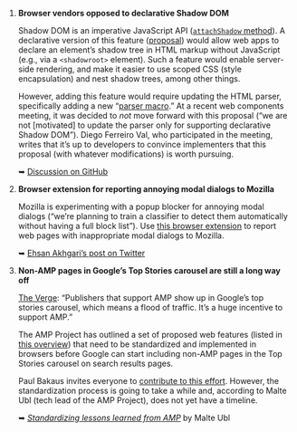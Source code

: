 1. **Browser vendors opposed to declarative Shadow DOM**

   Shadow DOM is an imperative JavaScript API ([`attachShadow` method](https://developer.mozilla.org/en-US/docs/Web/API/Element/attachShadow)). A declarative version of this feature ([proposal](https://github.com/w3c/webcomponents/blob/gh-pages/proposals/Declarative-Shadow-DOM.md)) would allow web apps to declare an element’s shadow tree in HTML markup without JavaScript (e.g., via a `<shadowroot>` element). Such a feature would enable server-side rendering, and make it easier to use scoped CSS (style encapsulation) and nest shadow trees, among other things.

   However, adding this feature would require updating the HTML parser, specifically adding a new “[parser macro](https://github.com/whatwg/dom/issues/510#issuecomment-370980398).” At a recent web components meeting, it was decided to *not* move forward with this proposal (“we are not [motivated] to update the parser only for supporting declarative Shadow DOM”). Diego Ferreiro Val, who participated in the meeting, writes that it’s up to developers to convince implementers that this proposal (with whatever modifications) is worth pursuing.

   ➥ [Discussion on GitHub](https://github.com/whatwg/dom/issues/510)

1. **Browser extension for reporting annoying modal dialogs to Mozilla**

   Mozilla is experimenting with a popup blocker for annoying modal dialogs (“we’re planning to train a classifier to detect them automatically without having a full block list”). Use [this browser extension](https://github.com/ehsan/popup-reporter) to report web pages with inappropriate modal dialogs to Mozilla.

   ➥ [Ehsan Akhgari’s post on Twitter](https://twitter.com/ehsanakhgari/status/972224912634064896)

1. **Non-AMP pages in Google’s Top Stories carousel are still a long way off**

   [The Verge](https://www.theverge.com/2018/3/8/17095078/google-amp-accelerated-mobile-page-announcement-standard-web-packaging-urls): “Publishers that support AMP show up in Google’s top stories carousel, which means a flood of traffic. It’s a huge incentive to support AMP.”

   The AMP Project has outlined a set of proposed web features (listed in [this overview](https://github.com/ampproject/amphtml/blob/master/contributing/web-standards-related-to-amp.md)) that need to be standardized and implemented in browsers before Google can start including non-AMP pages in the Top Stories carousel on search results pages.
   
   Paul Bakaus invites everyone to [contribute to this effort](https://twitter.com/pbakaus/status/971934217297739777). However, the standardization process is going to take a while and, according to Malte Ubl (tech lead of the AMP Project), does not yet have a timeline.

   ➥ *[Standardizing lessons learned from AMP](https://amphtml.wordpress.com/2018/03/08/standardizing-lessons-learned-from-amp/)* by Malte Ubl